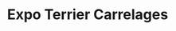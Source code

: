 ---
title: "Expo Terrier Carrelages"
url: /paray-le-monial/expo-terrier-carrelages/
shop: Fliesen
---